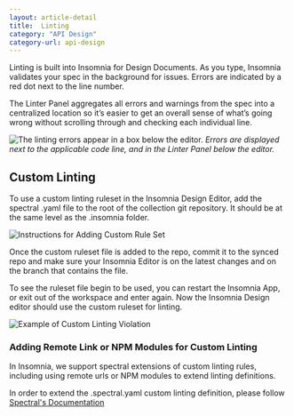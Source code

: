 ```yaml
---
layout: article-detail
title:  Linting
category: "API Design"
category-url: api-design
---
```


Linting is built into Insomnia for Design Documents. As you type, Insomnia validates your spec in the background for issues. Errors are indicated by a red dot next to the line number.

The Linter Panel aggregates all errors and warnings from the spec into a centralized location so it’s easier to get an overall sense of what’s going wrong without scrolling through and checking each individual line.

![The linting errors appear in a box below the editor.](/assets/images/linting-errors.png)
_Errors are displayed next to the applicable code line, and in the Linter Panel below the editor._

## Custom Linting

To use a custom linting ruleset in the Insomnia Design Editor, add the spectral .yaml file to the root of the collection git repository.  It should be at the same level as the .insomnia folder.

![Instructions for Adding Custom Rule Set](/assets/images/custom-linting.png)

Once the custom ruleset file is added to the repo, commit it to the synced repo and make sure your Insomnia Editor is on the latest changes and on the branch that contains the file.

To see the ruleset file begin to be used, you can restart the Insomnia App, or exit out of the workspace and enter again.  Now the Insomnia Design editor should use the custom ruleset for linting.

![Example of Custom Linting Violation](/assets/images/custom-linting-violation.png)

### Adding Remote Link or NPM Modules for Custom Linting

In Insomnia, we support spectral extensions of custom linting rules, including using remote urls or NPM modules to extend linting definitions.  

In order to extend the .spectral.yaml custom linting definition, please follow [Spectral's Documentation](https://docs.stoplight.io/docs/spectral/83527ef2dd8c0-extending-rulesets)
